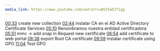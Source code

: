 ```yaml
---
media_link: https://www.youtube.com/watch?v=BV2IwDJf1gg
---
```

[00:33](https://www.youtube.com/watch?t=33&v=BV2IwDJf1gg)
create new collection
[02:44](https://www.youtube.com/watch?t=164&v=BV2IwDJf1gg)
instalar CA en el AD
Active Directory Certificate Services
[05:10](https://www.youtube.com/watch?t=310&v=BV2IwDJf1gg)
Renombramos nuestra entidad certificadora
[05:51](https://www.youtube.com/watch?t=351&v=BV2IwDJf1gg)
mmc -> add snap in
Request new certificate
[06:54](https://www.youtube.com/watch?t=414&v=BV2IwDJf1gg)
add certificate to web portal
[08:38](https://www.youtube.com/watch?t=518&v=BV2IwDJf1gg)
export Root CA certificate
[09:59](https://www.youtube.com/watch?t=599&v=BV2IwDJf1gg)
instalar certificate using GPO
[11:04](https://www.youtube.com/watch?t=664&v=BV2IwDJf1gg)
Test GPO
